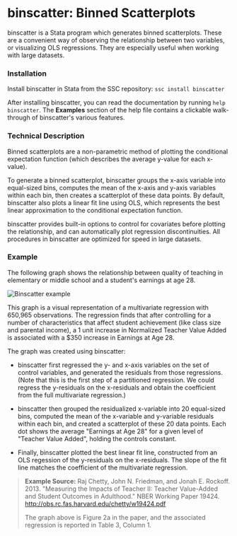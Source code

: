 binscatter: Binned Scatterplots
===============================

binscatter is a Stata program which generates binned scatterplots.  These are a convenient way of observing the relationship between two variables, or visualizing OLS regressions.  They are especially useful when working with large datasets.

### Installation ###

Install binscatter in Stata from the SSC repository: `ssc install binscatter`

After installing binscatter, you can read the documentation by running `help binscatter`.  The **Examples** section of the help file contains a clickable walk-through of binscatter's various features.

### Technical Description ###

Binned scatterplots are a non-parametric method of plotting the conditional expectation function (which describes the average y-value for each x-value).

To generate a binned scatterplot, binscatter groups the x-axis variable into equal-sized bins, computes the mean of the x-axis and y-axis variables within each bin, then creates a scatterplot of these data points.  By default, binscatter also plots a linear fit line using OLS, which represents the best linear approximation to the conditional expectation function.

binscatter provides built-in options to control for covariates before plotting the relationship, and can automatically plot regression discontinuities.  All procedures in binscatter are optimized for speed in large datasets.

### Example ###

The following graph shows the relationship between quality of teaching in elementary or middle school and a student's earnings at age 28.

![Binscatter example](http://michaelstepner.github.io/img/binscatter_va.jpg "Binscatter example")

This graph is a visual representation of a multivariate regression with 650,965 observations.  The regression finds that after controlling for a number of characteristics that affect student achievement (like class size and parental income), a 1 unit increase in Normalized Teacher Value Added is associated with a $350 increase in Earnings at Age 28.

The graph was created using binscatter:

* binscatter first regressed the y- and x-axis variables on the set of control variables, and generated the residuals from those regressions.  (Note that this is the first step of a partitioned regression.  We could regress the y-residuals on the x-residuals and obtain the coefficient from the full multivariate regression.)

* binscatter then grouped the residualized x-variable into 20 equal-sized bins, computed the mean of the x-variable and y-variable residuals within each bin, and created a scatterplot of these 20 data points. Each dot shows the average "Earnings at Age 28" for a given level of "Teacher Value Added", holding the controls constant.

* Finally, binscatter plotted the best linear fit line, constructed from an OLS regession of the y-residuals on the x-residuals.  The slope of the fit line matches the coefficient of the multivariate regression. 

> **Example Source:** Raj Chetty, John N. Friedman, and Jonah E. Rockoff. 2013. "Measuring the Impacts of Teacher II: Teacher Value-Added and Student Outcomes in Adulthood." NBER Working Paper 19424. http://obs.rc.fas.harvard.edu/chetty/w19424.pdf
>
> The graph above is Figure 2a in the paper, and the associated regression is reported in Table 3, Column 1.
